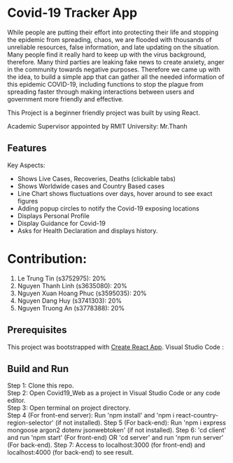 # Covid-19 Tracker App

While people are putting their effort into protecting their life and stopping the epidemic from spreading, chaos, we are flooded with thousands of unreliable resources, false information, and late updating on the situation. Many people find it really hard to keep up with the virus background, therefore. Many third parties are leaking fake news to create anxiety, anger in the community towards negative purposes. Therefore we came up with the idea, to build a simple app that can gather all the needed information of this epidemic COVID-19, including functions to stop the plague from spreading faster through making interactions between users and government more friendly and effective.

This Project is a beginner friendly project was built by using React.

Academic Supervisor appointed by RMIT University: Mr.Thanh

## Features
Key Aspects:

- Shows Live Cases, Recoveries, Deaths (clickable tabs)
- Shows Worldwide cases and Country Based cases
- Line Chart shows fluctuations over days, hover around to see exact figures
- Adding popup circles to notify the Covid-19 exposing locations
- Displays Personal Profile
- Display Guidance for Covid-19
- Asks for Health Declaration and displays history.


# Contribution:
1. Le Trung Tin (s3752975): 20%
2. Nguyen Thanh Linh (s3635080): 20%
3. Nguyen Xuan Hoang Phuc (s3595035): 20%
4. Nguyen Dang Huy (s3741303): 20%
5. Nguyen Truong An (s3778388): 20%

## Prerequisites

This project was bootstrapped with [Create React App](https://github.com/facebook/create-react-app).
Visual Studio Code : 

## Build and Run

Step 1: Clone this repo.  
Step 2: Open Covid19_Web as a project in Visual Studio Code or any code editor.  
Step 3: Open terminal on project directory.  
Step 4 (For front-end server): Run 'npm install' and 'npm i react-country-region-selector' (if not installed).
Step 5 (For back-end): Run 'npm i express mongoose argon2 dotenv jsonwebtoken' (if not installed).
Step 6: 'cd client' and run 'npm start' (For front-end) OR 'cd server' and run 'npm run server' (For back-end).
Step 7: Access to localhost:3000 (for front-end) and localhost:4000 (for back-end) to see result.
